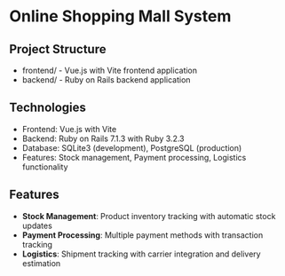 # Online Shopping Mall System

## Project Structure
- frontend/ - Vue.js with Vite frontend application
- backend/ - Ruby on Rails backend application

## Technologies
- Frontend: Vue.js with Vite
- Backend: Ruby on Rails 7.1.3 with Ruby 3.2.3
- Database: SQLite3 (development), PostgreSQL (production)
- Features: Stock management, Payment processing, Logistics functionality

## Features
- **Stock Management**: Product inventory tracking with automatic stock updates
- **Payment Processing**: Multiple payment methods with transaction tracking
- **Logistics**: Shipment tracking with carrier integration and delivery estimation
